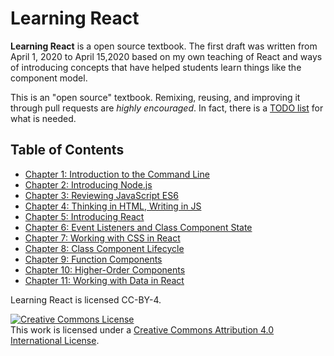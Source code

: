 # Learning React

**Learning React** is a open source textbook. The first draft was written from April 1, 2020 to April 15,2020 based on my own teaching of React and ways of introducing concepts that have helped students learn things like the component model.

This is an "open source" textbook. Remixing, reusing, and improving it through pull requests are *highly encouraged*. In fact, there is a [TODO list](TODO.md) for what is needed.

## Table of Contents

- [Chapter 1: Introduction to the Command Line](chapter1/index.md)
- [Chapter 2: Introducing Node.js](chapter2/index.md)
- [Chapter 3: Reviewing JavaScript ES6](chapter3/index.md)
- [Chapter 4: Thinking in HTML, Writing in JS](chapter4/index.md)
- [Chapter 5: Introducing React](chapter5/index.md)
- [Chapter 6: Event Listeners and Class Component State](chapter6/index.md)
- [Chapter 7: Working with CSS in React](chapter7/index.md)
- [Chapter 8: Class Component Lifecycle](chapter8/index.md)
- [Chapter 9: Function Components](chapter9/index.md)
- [Chapter 10: Higher-Order Components](chapter10/index.md)
- [Chapter 11: Working with Data in React](chapter11/index.md)

Learning React is licensed CC-BY-4.

<a rel="license" href="http://creativecommons.org/licenses/by/4.0/"><img alt="Creative Commons License" style="border-width:0" src="https://i.creativecommons.org/l/by/4.0/88x31.png" /></a><br />This work is licensed under a <a rel="license" href="http://creativecommons.org/licenses/by/4.0/">Creative Commons Attribution 4.0 International License</a>.
